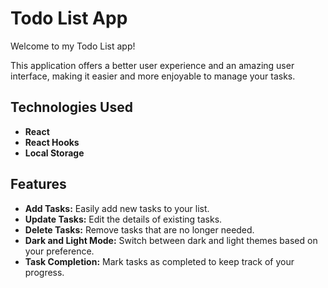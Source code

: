 # Todo List App

Welcome to my Todo List app! 

This application offers a better user experience and an amazing user interface, making it easier and more enjoyable to manage your tasks.

## Technologies Used

- **React**
- **React Hooks**
- **Local Storage**

## Features

- **Add Tasks:** Easily add new tasks to your list.
- **Update Tasks:** Edit the details of existing tasks.
- **Delete Tasks:** Remove tasks that are no longer needed.
- **Dark and Light Mode:** Switch between dark and light themes based on your preference.
- **Task Completion:** Mark tasks as completed to keep track of your progress.

